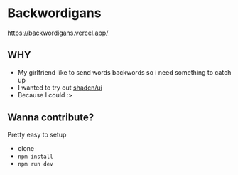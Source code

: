 # Backwordigans
https://backwordigans.vercel.app/
## WHY
- My girlfriend like to send words backwords so i need something to catch up
- I wanted to try out [shadcn/ui](https://ui.shadcn.com/)
- Because I could :>

## Wanna contribute?
Pretty easy to setup
- clone
- `npm install`
- `npm run dev`
